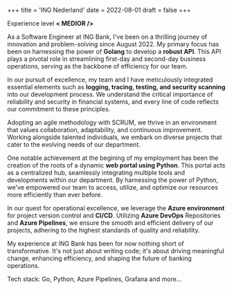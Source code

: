 +++
title = 'ING Nederland'
date = 2022-08-01
draft = false
+++

Experience level **\< MEDIOR />**

As a Software Engineer at ING Bank, I've been on a thrilling journey of innovation and problem-solving since August 2022. My primary focus has been on harnessing the power of **Golang** to develop a **robust API**. This API plays a pivotal role in streamlining first-day and second-day business operations, serving as the backbone of efficiency for our team.

In our pursuit of excellence, my team and I have meticulously integrated essential elements such as **logging, tracing, testing, and security scanning** into our development process. We understand the critical importance of reliability and security in financial systems, and every line of code reflects our commitment to these principles.

Adopting an agile methodology with SCRUM, we thrive in an environment that values collaboration, adaptability, and continuous improvement. Working alongside talented individuals, we embark on diverse projects that cater to the evolving needs of our department.

One notable achievement at the begining of my employment has been the creation of the roots of a dynamic **web portal using Python**. This portal acts as a centralized hub, seamlessly integrating multiple tools and developments within our department. By harnessing the power of Python, we've empowered our team to access, utilize, and optimize our resources more efficiently than ever before.

In our quest for operational excellence, we leverage the **Azure environment** for project version control and **CI/CD**. Utilizing **Azure DevOps** Repositories and **Azure Pipelines**, we ensure the smooth and efficient delivery of our projects, adhering to the highest standards of quality and reliability.

My experience at ING Bank has been for now nothing short of transformative. It's not just about writing code; it's about driving meaningful change, enhancing efficiency, and shaping the future of banking operations.

Tech stack: Go, Python, Azure Pipelines, Grafana and more...